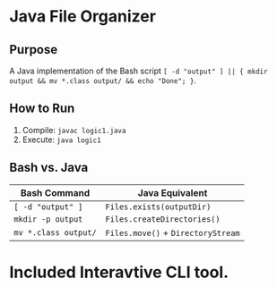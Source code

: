 # Java File Organizer

## Purpose
A Java implementation of the Bash script `[ -d "output" ] || { mkdir output && mv *.class output/ && echo "Done"; }`.

## How to Run
1. Compile: `javac logic1.java`
2. Execute: `java logic1`

## Bash vs. Java
| Bash Command          | Java Equivalent               |
|-----------------------|-------------------------------|
| `[ -d "output" ]`     | `Files.exists(outputDir)`     |
| `mkdir -p output`     | `Files.createDirectories()`   |
| `mv *.class output/`  | `Files.move()` + `DirectoryStream` |

# Included Interavtive CLI tool.
